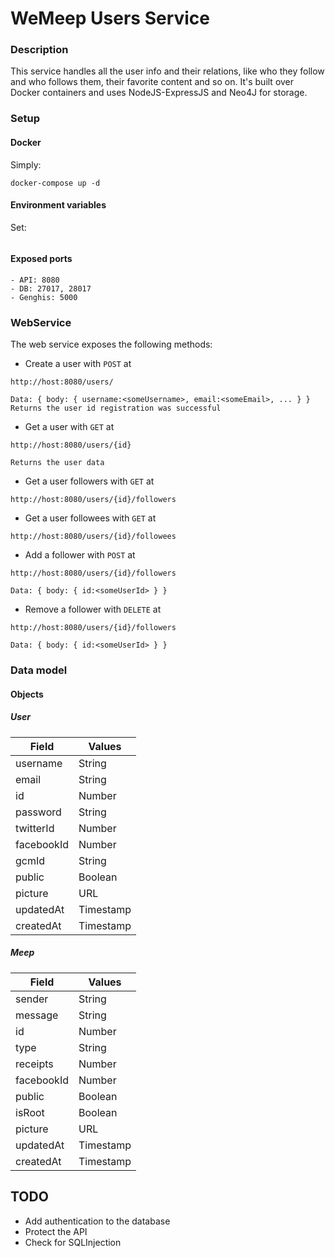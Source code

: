 # WeMeep Users Service
### Description
This service handles all the user info and their relations, like who they follow and who follows them, their favorite content and so on. It's built over Docker containers and uses NodeJS-ExpressJS and Neo4J for storage.
### Setup
#### Docker
Simply:
```
docker-compose up -d
```
#### Environment variables
Set:
```
```

#### Exposed ports
```
- API: 8080
- DB: 27017, 28017
- Genghis: 5000
```

### WebService
The web service exposes the following methods:

- Create a user with `POST` at

```
http://host:8080/users/

Data: { body: { username:<someUsername>, email:<someEmail>, ... } }
Returns the user id registration was successful
```
- Get a user with `GET` at

```
http://host:8080/users/{id}

Returns the user data
```
- Get a user followers with `GET` at

```
http://host:8080/users/{id}/followers
```
- Get a user followees with `GET` at

```
http://host:8080/users/{id}/followees
```
- Add a follower with `POST` at

```
http://host:8080/users/{id}/followers

Data: { body: { id:<someUserId> } }
```

- Remove a follower with `DELETE` at

```
http://host:8080/users/{id}/followers

Data: { body: { id:<someUserId> } }
```
### Data model
#### Objects
##### User
|Field   |Values   |
|---|---|
| username  | String  |
| email  | String  |
| id  | Number  |
| password | String |
| twitterId | Number|
| facebookId | Number |
| gcmId | String |
| public | Boolean |
| picture | URL |
| updatedAt | Timestamp |
| createdAt | Timestamp |
##### Meep
|Field   |Values   |
|---|---|
| sender  | String  |
| message  | String  |
| id  | Number  |
| type | String |
| receipts | Number|
| facebookId | Number |
| public | Boolean |
| isRoot | Boolean |
| picture | URL |
| updatedAt | Timestamp |
| createdAt | Timestamp |

## TODO
- Add authentication to the database
- Protect the API
- Check for SQLInjection
